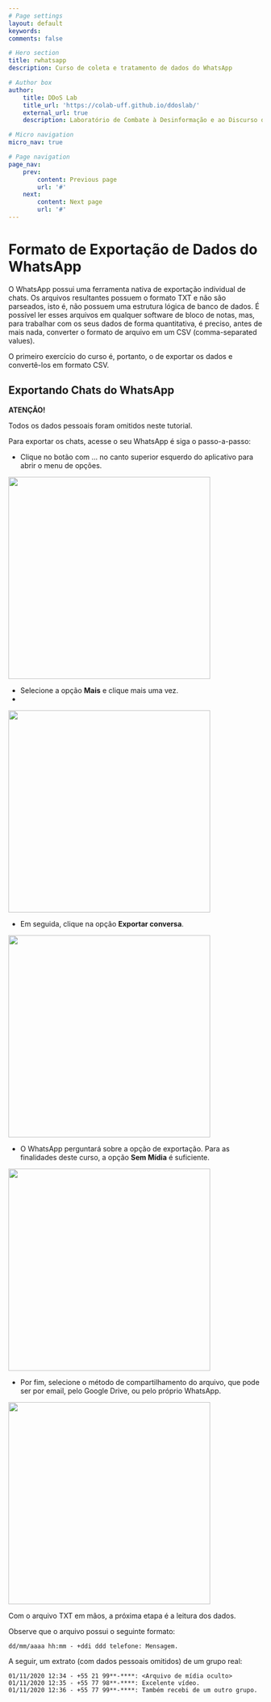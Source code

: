 ```yaml
---
# Page settings
layout: default
keywords:
comments: false

# Hero section
title: rwhatsapp
description: Curso de coleta e tratamento de dados do WhatsApp

# Author box
author:
    title: DDoS Lab
    title_url: 'https://colab-uff.github.io/ddoslab/'
    external_url: true
    description: Laboratório de Combate à Desinformação e ao Discurso de Ódio em Sistemas de Comunicação em Rede

# Micro navigation
micro_nav: true

# Page navigation
page_nav:
    prev:
        content: Previous page
        url: '#'
    next:
        content: Next page
        url: '#'
---
```


# Formato de Exportação de Dados do WhatsApp

O WhatsApp possui uma ferramenta nativa de exportação individual de chats. Os arquivos resultantes possuem o formato TXT e não são parseados, isto é, não possuem uma estrutura lógica de banco de dados. É possível ler esses arquivos em qualquer software de bloco de notas, mas, para trabalhar com os seus dados de forma quantitativa, é preciso, antes de mais nada, converter o formato de arquivo em um CSV (comma-separated values).

O primeiro exercício do curso é, portanto, o de exportar os dados e convertê-los em formato CSV.

## Exportando Chats do WhatsApp

<div class="callout callout--warning">
    <p><strong>ATENÇÃO!</strong></p>
    <p>Todos os dados pessoais foram omitidos neste tutorial.</p>
</div>

Para exportar os chats, acesse o seu WhatsApp é siga o passo-a-passo:

* Clique no botão com ... no canto superior esquerdo do aplicativo para abrir o menu de opções.

<img src="https://raw.githubusercontent.com/coLAB-UFF/docs/main/images/rwhatsapp01.jpg" width="400">

* Selecione a opção **Mais** e clique mais uma vez.
* 
<img src="https://raw.githubusercontent.com/coLAB-UFF/docs/main/images/rwhatsapp02.jpg" width="400">

* Em seguida, clique na opção **Exportar conversa**.

<img src="https://raw.githubusercontent.com/coLAB-UFF/docs/main/images/rwhatsapp03.jpg" width="400">

* O WhatsApp perguntará sobre a opção de exportação. Para as finalidades deste curso, a opção **Sem Mídia** é suficiente.

<img src="https://raw.githubusercontent.com/coLAB-UFF/docs/main/images/rwhatsapp04.jpg" width="400">

* Por fim, selecione o método de compartilhamento do arquivo, que pode ser por email, pelo Google Drive, ou pelo próprio WhatsApp.

<img src="https://raw.githubusercontent.com/coLAB-UFF/docs/main/images/rwhatsapp05.jpg" width="400">

Com o arquivo TXT em mãos, a próxima etapa é a leitura dos dados.

Observe que o arquivo possui o seguinte formato:

``` SINTAXE
dd/mm/aaaa hh:mm - +ddi ddd telefone: Mensagem.
```

A seguir, um extrato (com dados pessoais omitidos) de um grupo real:


``` EXEMPLO DE CHAT EXPORTADO
01/11/2020 12:34 - +55 21 99**-****: <Arquivo de mídia oculto>
01/11/2020 12:35 - +55 77 98**-****: Excelente vídeo.
01/11/2020 12:36 - +55 77 99**-****: Também recebi de um outro grupo.
```




